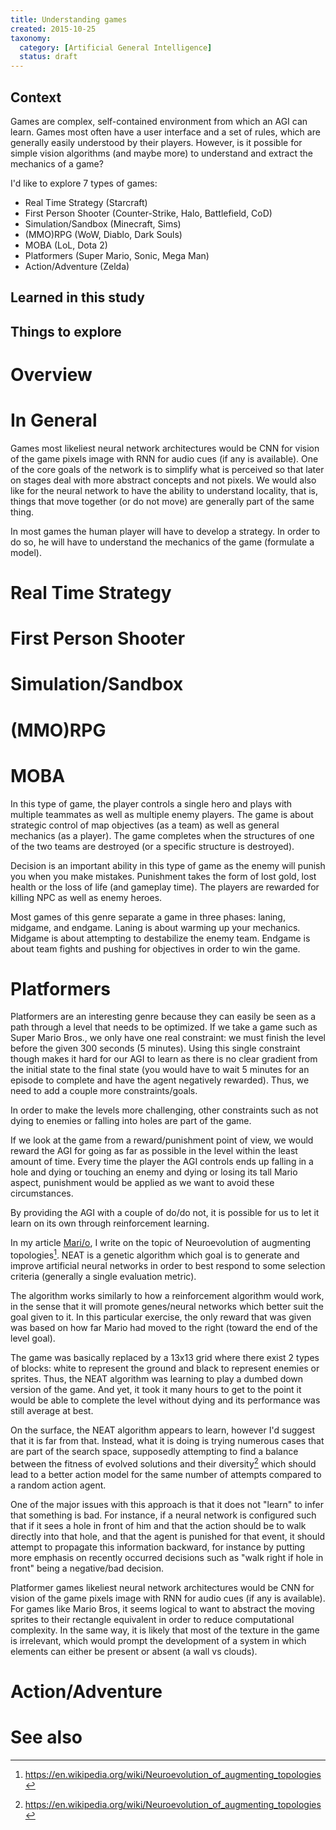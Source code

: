 ```yaml
---
title: Understanding games
created: 2015-10-25
taxonomy:
  category: [Artificial General Intelligence]
  status: draft
---
```


## Context
Games are complex, self-contained environment from which an AGI can learn. Games most often have a user interface and a set of rules, which are generally easily understood by their players. However, is it possible for simple vision algorithms (and maybe more) to understand and extract the mechanics of a game?

I'd like to explore 7 types of games:
* Real Time Strategy (Starcraft)
* First Person Shooter (Counter-Strike, Halo, Battlefield, CoD)
* Simulation/Sandbox (Minecraft, Sims)
* (MMO)RPG (WoW, Diablo, Dark Souls)
* MOBA (LoL, Dota 2)
* Platformers (Super Mario, Sonic, Mega Man)
* Action/Adventure (Zelda)

## Learned in this study

## Things to explore

# Overview

# In General
Games most likeliest neural network architectures would be CNN for vision of the game pixels image with RNN for audio cues (if any is available). One of the core goals of the network is to simplify what is perceived so that later on stages deal with more abstract concepts and not pixels. We would also like for the neural network to have the ability to understand locality, that is, things that move together (or do not move) are generally part of the same thing.

In most games the human player will have to develop a strategy. In order to do so, he will have to understand the mechanics of the game (formulate a model).

# Real Time Strategy
<tbc></tbc>

# First Person Shooter
<tbc></tbc>

# Simulation/Sandbox
<tbc></tbc>

# (MMO)RPG
<tbc></tbc>

# MOBA
In this type of game, the player controls a single hero and plays with multiple teammates as well as multiple enemy players. The game is about strategic control of map objectives (as a team) as well as general mechanics (as a player). The game completes when the structures of one of the two teams are destroyed (or a specific structure is destroyed).

Decision is an important ability in this type of game as the enemy will punish you when you make mistakes. Punishment takes the form of lost gold, lost health or the loss of life (and gameplay time). The players are rewarded for killing NPC as well as enemy heroes.

Most games of this genre separate a game in three phases: laning, midgame, and endgame. Laning is about warming up your mechanics. Midgame is about attempting to destabilize the enemy team. Endgame is about team fights and pushing for objectives in order to win the game.

# Platformers
Platformers are an interesting genre because they can easily be seen as a path through a level that needs to be optimized. If we take a game such as Super Mario Bros., we only have one real constraint: we must finish the level before the given 300 seconds (5 minutes). Using this single constraint though makes it hard for our AGI to learn as there is no clear gradient from the initial state to the final state (you would have to wait 5 minutes for an episode to complete and have the agent negatively rewarded). Thus, we need to add a couple more constraints/goals.

In order to make the levels more challenging, other constraints such as not dying to enemies or falling into holes are part of the game.

If we look at the game from a reward/punishment point of view, we would reward the AGI for going as far as possible in the level within the least amount of time. Every time the player the AGI controls ends up falling in a hole and dying or touching an enemy and dying or losing its tall Mario aspect, punishment would be applied as we want to avoid these circumstances.

By providing the AGI with a couple of do/do not, it is possible for us to let it learn on its own through reinforcement learning.

In my article [Mari/o](../mario), I write on the topic of Neuroevolution of augmenting topologies[^1]. NEAT is a genetic algorithm which goal is to generate and improve artificial neural networks in order to best respond to some selection criteria (generally a single evaluation metric).

The algorithm works similarly to how a reinforcement algorithm would work, in the sense that it will promote genes/neural networks which better suit the goal given to it. In this particular exercise, the only reward that was given was based on how far Mario had moved to the right (toward the end of the level goal).

The game was basically replaced by a 13x13 grid where there exist 2 types of blocks: white to represent the ground and black to represent enemies or sprites. Thus, the NEAT algorithm was learning to play a dumbed down version of the game. And yet, it took it many hours to get to the point it would be able to complete the level without dying and its performance was still average at best.

On the surface, the NEAT algorithm appears to learn, however I'd suggest that it is far from that. Instead, what it is doing is trying numerous cases that are part of the search space, supposedly attempting to find a balance between the fitness of evolved solutions and their diversity[^1] which should lead to a better action model for the same number of attempts compared to a random action agent.

One of the major issues with this approach is that it does not "learn" to infer that something is bad. For instance, if a neural network is configured such that if it sees a hole in front of him and that the action should be to walk directly into that hole, and that the agent is punished for that event, it should attempt to propagate this information backward, for instance by putting more emphasis on recently occurred decisions such as "walk right if hole in front" being a negative/bad decision.

Platformer games likeliest neural network architectures would be CNN for vision of the game pixels image with RNN for audio cues (if any is available). For games like Mario Bros, it seems logical to want to abstract the moving sprites to their rectangle equivalent in order to reduce computational complexity. In the same way, it is likely that most of the texture in the game is irrelevant, which would prompt the development of a system in which elements can either be present or absent (a wall vs clouds).

# Action/Adventure
<tbc></tbc>

# See also
[^1]: https://en.wikipedia.org/wiki/Neuroevolution_of_augmenting_topologies
